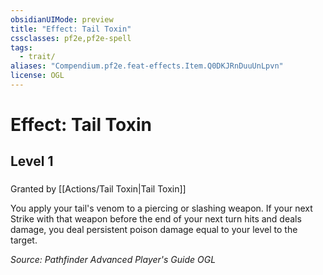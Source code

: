 ```yaml
---
obsidianUIMode: preview
title: "Effect: Tail Toxin"
cssclasses: pf2e,pf2e-spell
tags:
  - trait/
aliases: "Compendium.pf2e.feat-effects.Item.Q0DKJRnDuuUnLpvn"
license: OGL
---
```

# Effect: Tail Toxin
## Level 1
### 






Granted by [[Actions/Tail Toxin|Tail Toxin]]

You apply your tail's venom to a piercing or slashing weapon. If your next Strike with that weapon before the end of your next turn hits and deals damage, you deal persistent poison damage equal to your level to the target.

*Source: Pathfinder Advanced Player's Guide*
*OGL*